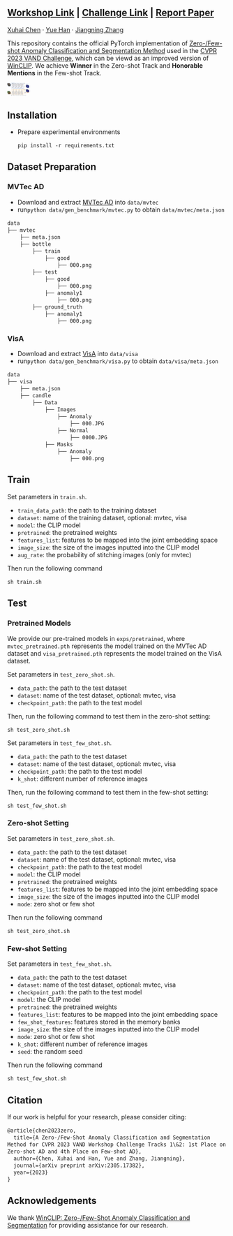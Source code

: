 [Workshop Link](https://sites.google.com/view/vand-cvpr23/home) | [Challenge Link](https://sites.google.com/view/vand-cvpr23/challenge?authuser=0) | [Report Paper](https://arxiv.org/abs/2305.17382)
---
[Xuhai Chen](https://scholar.google.com.hk/citations?user=LU4etJ0AAAAJ&hl=zh-CN&authuser=1) · [Yue Han]() · [Jiangning Zhang](https://zhangzjn.github.io/)

This repository contains the official PyTorch implementation of [Zero-/Few-shot Anomaly Classification and Segmentation Method](https://arxiv.org/abs/2305.17382) used in the [CVPR 2023 VAND Challenge](https://sites.google.com/view/vand-cvpr23/challenge?authuser=0), which can be viewd as an improved version of [WinCLIP](https://arxiv.org/abs/2303.14814). We achieve **Winner** in the Zero-shot Track and **Honorable Mentions** in the Few-shot Track.

<img src="illustration/main.png" alt="Model Structure" style="max-width: 50px; height: auto;">

## Installation

- Prepare experimental environments

  ```shell
  pip install -r requirements.txt
  ```
  
## Dataset Preparation 
### MVTec AD
- Download and extract [MVTec AD](https://www.mvtec.com/company/research/datasets/mvtec-ad) into `data/mvtec`
- run`python data/gen_benchmark/mvtec.py` to obtain `data/mvtec/meta.json`
```
data
├── mvtec
    ├── meta.json
    ├── bottle
        ├── train
            ├── good
                ├── 000.png
        ├── test
            ├── good
                ├── 000.png
            ├── anomaly1
                ├── 000.png
        ├── ground_truth
            ├── anomaly1
                ├── 000.png
```

### VisA
- Download and extract [VisA](https://amazon-visual-anomaly.s3.us-west-2.amazonaws.com/VisA_20220922.tar) into `data/visa`
- run`python data/gen_benchmark/visa.py` to obtain `data/visa/meta.json`
```
data
├── visa
    ├── meta.json
    ├── candle
        ├── Data
            ├── Images
                ├── Anomaly
                    ├── 000.JPG
                ├── Normal
                    ├── 0000.JPG
            ├── Masks
                ├── Anomaly
                    ├── 000.png
```

## Train
Set parameters in `train.sh`.
- `train_data_path`: the path to the training dataset
- `dataset`: name of the training dataset, optional: mvtec, visa
- `model`: the CLIP model
- `pretrained`: the pretrained weights
- `features_list`: features to be mapped into the joint embedding space
- `image_size`: the size of the images inputted into the CLIP model
- `aug_rate`: the probability of stitching images (only for mvtec)

Then run the following command
  ```shell
  sh train.sh
  ```

## Test
### Pretrained Models
We provide our pre-trained models in `exps/pretrained`, where `mvtec_pretrained.pth` represents the model trained on the MVTec AD dataset and `visa_pretrained.pth` represents the model trained on the VisA dataset.

Set parameters in `test_zero_shot.sh`.
- `data_path`: the path to the test dataset
- `dataset`: name of the test dataset, optional: mvtec, visa
- `checkpoint_path`: the path to the test model

Then, run the following command to test them in the zero-shot setting:
  ```shell
  sh test_zero_shot.sh
  ```
  
Set parameters in `test_few_shot.sh`.
- `data_path`: the path to the test dataset
- `dataset`: name of the test dataset, optional: mvtec, visa
- `checkpoint_path`: the path to the test model
- `k_shot`: different number of reference images

Then, run the following command to test them in the few-shot setting:
  ```shell
  sh test_few_shot.sh
  ```

### Zero-shot Setting
Set parameters in `test_zero_shot.sh`.
- `data_path`: the path to the test dataset
- `dataset`: name of the test dataset, optional: mvtec, visa
- `checkpoint_path`: the path to the test model
- `model`: the CLIP model
- `pretrained`: the pretrained weights
- `features_list`: features to be mapped into the joint embedding space
- `image_size`: the size of the images inputted into the CLIP model
- `mode`: zero shot or few shot

Then run the following command
  ```shell
  sh test_zero_shot.sh
  ```

### Few-shot Setting
Set parameters in `test_few_shot.sh`.
- `data_path`: the path to the test dataset
- `dataset`: name of the test dataset, optional: mvtec, visa
- `checkpoint_path`: the path to the test model
- `model`: the CLIP model
- `pretrained`: the pretrained weights
- `features_list`: features to be mapped into the joint embedding space
- `few_shot_features`: features stored in the memory banks
- `image_size`: the size of the images inputted into the CLIP model
- `mode`: zero shot or few shot
- `k_shot`: different number of reference images
- `seed`: the random seed

Then run the following command
  ```shell
  sh test_few_shot.sh
  ```

## Citation
If our work is helpful for your research, please consider citing:

```
@article{chen2023zero,
  title={A Zero-/Few-Shot Anomaly Classification and Segmentation Method for CVPR 2023 VAND Workshop Challenge Tracks 1\&2: 1st Place on Zero-shot AD and 4th Place on Few-shot AD},
  author={Chen, Xuhai and Han, Yue and Zhang, Jiangning},
  journal={arXiv preprint arXiv:2305.17382},
  year={2023}
}
```

## Acknowledgements
We thank [WinCLIP: Zero-/Few-Shot Anomaly Classification and Segmentation](https://arxiv.org/abs/2303.14814) for providing assistance for our research.

